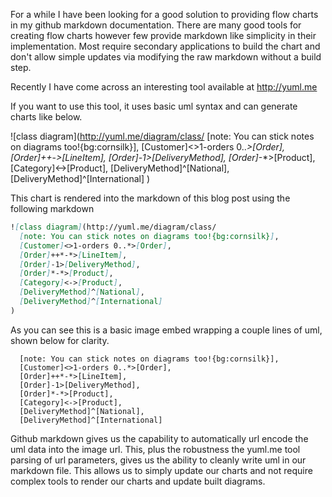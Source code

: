 For a while I have been looking for a good solution to providing flow charts in my github markdown documentation.
There are many good tools for creating flow charts however few provide markdown like simplicity in their implementation.
Most require secondary applications to build the chart and don't allow simple updates via modifying the raw markdown
without a build step. 

Recently I have come across an interesting tool available at http://yuml.me

If you want to use this tool, it uses basic uml syntax and can generate charts like below.

![class diagram](http://yuml.me/diagram/class/
  [note: You can stick notes on diagrams too!{bg:cornsilk}],
  [Customer]<>1-orders 0..*>[Order], 
  [Order]++*-*>[LineItem], 
  [Order]-1>[DeliveryMethod], 
  [Order]*-*>[Product], 
  [Category]<->[Product], 
  [DeliveryMethod]^[National], 
  [DeliveryMethod]^[International]
)

This chart is rendered into the markdown of this blog post using the following markdown

```md
![class diagram](http://yuml.me/diagram/class/
  [note: You can stick notes on diagrams too!{bg:cornsilk}],
  [Customer]<>1-orders 0..*>[Order], 
  [Order]++*-*>[LineItem], 
  [Order]-1>[DeliveryMethod], 
  [Order]*-*>[Product], 
  [Category]<->[Product], 
  [DeliveryMethod]^[National], 
  [DeliveryMethod]^[International]
)
```

As you can see this is a basic image embed wrapping a couple lines of uml, shown below for clarity.

```uml
  [note: You can stick notes on diagrams too!{bg:cornsilk}],
  [Customer]<>1-orders 0..*>[Order], 
  [Order]++*-*>[LineItem], 
  [Order]-1>[DeliveryMethod], 
  [Order]*-*>[Product], 
  [Category]<->[Product], 
  [DeliveryMethod]^[National], 
  [DeliveryMethod]^[International]
```

Github markdown gives us the capability to automatically url encode the uml data into the image url.  This, plus the robustness the yuml.me tool parsing of url parameters, gives us the ability to cleanly write uml in our markdown file.  This allows us to simply update our charts and not require complex tools to render our charts and update built diagrams.

